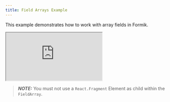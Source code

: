 ```yaml
---
title: Field Arrays Example
---
```


This example demonstrates how to work with array fields in Formik.

<div className="embed-responsive aspect-ratio-square">
  <iframe
  src="https://codesandbox.io/embed/github/formik/formik/tree/master/examples/field-arrays?fontsize=14&hidenavigation=1&theme=dark"
  style={{ width:'100%', height: '100%', border:0, borderRadius: 4, overflow: 'hidden'}}
  title="formik/formik: async-submission"
  allow="accelerometer; ambient-light-sensor; camera; encrypted-media; geolocation; gyroscope; hid; microphone; midi; payment; usb; vr; xr-spatial-tracking"
  sandbox="allow-forms allow-modals allow-popups allow-presentation allow-same-origin allow-scripts"
  ></iframe>
</div>


> **_NOTE:_** You must not use a ```React.Fragment``` Element as child within the ```FieldArray```.
